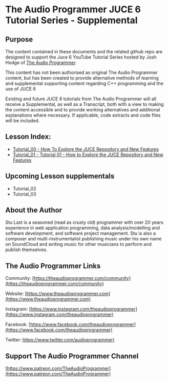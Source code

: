 # The Audio Programmer JUCE 6 Tutorial Series - Supplemental

## Purpose

The content contained in these documents and the related github repo are designed to support the Juce 6  YouTube Tutorial Series hosted by Josh Hodge of [The Audio Programmer](http://theaudioprogrammer.com).

This content has not been authorised as original The Audio Programmer content, but has been created to provide alternative methods of learning and supplemental supporting content regarding C++ programming and the use of JUCE 6

Existing and future JUCE 6 tutorials from The Audio Programmer will all receive a Supplemental, as well as a Transcript, both with a view to making the content accessible and to provide working alternatives and additional explanations where necessary.  If applicable, code extracts and code files will be included.

## Lesson Index:

 - [Tutorial_00 - How To Explore the JUCE Repository and New Features](./Tutorial_00/Tutorial_00.md)
 - [Tutorial_01 - Tutorial 01 - How to Explore the JUCE Repository and New Features](./Tutorial_01/Tutorial_01.md)


## Upcoming Lesson supplementals

- Tutorial_02
- Tutorial_03

## About the Author

Stu Last is a seasoned (read as crusty old) programmer with over 20 years experience in web application programming, data analysis/modelling and software development, and software project management.  Stu is also a composer and multi-instrumentalist publishing music under his own name on SoundCloud and writing music for other musicians to perform and publish themselves.

## The Audio Programmer Links

Community:  [https://theaudioprogrammer.com/community](https://theaudioprogrammer.com/community)

Website: [https://www.theaudioprogrammer.com](https://www.theaudioprogrammer.com)

Instagram: [https://www.instagram.com/theaudioprogrammer](https://www.instagram.com/theaudioprogrammer)

Facebook: [https://www.facebook.com/theaudioprogrammer](https://www.facebook.com/theaudioprogrammer)

Twitter: [https://www.twitter.com/audioprogrammer)](https://www.twitter.com/audioprogrammer)

## Support The Audio Programmer Channel

[https://www.patreon.com/TheAudioProgrammer](https://www.patreon.com/TheAudioProgrammer)